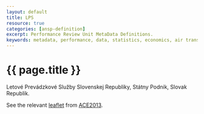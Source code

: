 ```yaml
---
layout: default
title: LPS
resource: true
categories: [ansp-definition]
excerpt: Performance Review Unit MetaData Definitions.
keywords: metadata, performance, data, statistics, economics, air transport, flights, europe, cost efficiency
---
```

# {{ page.title }}

Letové Prevádzkové Služby Slovenskej Republiky, Státny Podnik, Slovak Republik.

See the relevant [leaflet][leaf] from [ACE2013].

[leaf]: <LPS_Slovak Republic_ACE_2013.pdf> "ACE 2013 Benchmarking Report Factsheet: {{ page.title }}"

[ACE2013]: <https://www.eurocontrol.int/sites/default/files/publication/files/ace2012-benchmarking-report.pdf> "ACE 2013 Benchmarking Report"
